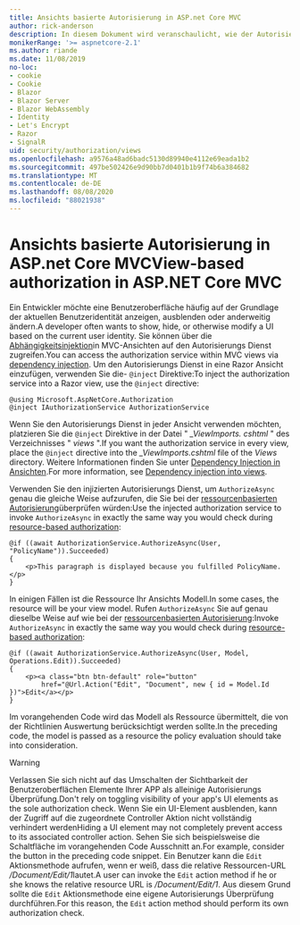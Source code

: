 ```yaml
---
title: Ansichts basierte Autorisierung in ASP.net Core MVC
author: rick-anderson
description: In diesem Dokument wird veranschaulicht, wie der Autorisierungs Dienst in einer ASP.net Core Ansicht eingefügt und verwendet wird Razor .
monikerRange: '>= aspnetcore-2.1'
ms.author: riande
ms.date: 11/08/2019
no-loc:
- cookie
- Cookie
- Blazor
- Blazor Server
- Blazor WebAssembly
- Identity
- Let's Encrypt
- Razor
- SignalR
uid: security/authorization/views
ms.openlocfilehash: a9576a48ad6badc5130d89940e4112e69eada1b2
ms.sourcegitcommit: 497be502426e9d90bb7d0401b1b9f74b6a384682
ms.translationtype: MT
ms.contentlocale: de-DE
ms.lasthandoff: 08/08/2020
ms.locfileid: "88021938"
---
```

# <a name="view-based-authorization-in-aspnet-core-mvc"></a><span data-ttu-id="b540f-103">Ansichts basierte Autorisierung in ASP.net Core MVC</span><span class="sxs-lookup"><span data-stu-id="b540f-103">View-based authorization in ASP.NET Core MVC</span></span>

<span data-ttu-id="b540f-104">Ein Entwickler möchte eine Benutzeroberfläche häufig auf der Grundlage der aktuellen Benutzeridentität anzeigen, ausblenden oder anderweitig ändern.</span><span class="sxs-lookup"><span data-stu-id="b540f-104">A developer often wants to show, hide, or otherwise modify a UI based on the current user identity.</span></span> <span data-ttu-id="b540f-105">Sie können über die [Abhängigkeitsinjektion](xref:fundamentals/dependency-injection)in MVC-Ansichten auf den Autorisierungs Dienst zugreifen.</span><span class="sxs-lookup"><span data-stu-id="b540f-105">You can access the authorization service within MVC views via [dependency injection](xref:fundamentals/dependency-injection).</span></span> <span data-ttu-id="b540f-106">Um den Autorisierungs Dienst in eine Razor Ansicht einzufügen, verwenden Sie die- `@inject` Direktive:</span><span class="sxs-lookup"><span data-stu-id="b540f-106">To inject the authorization service into a Razor view, use the `@inject` directive:</span></span>

```cshtml
@using Microsoft.AspNetCore.Authorization
@inject IAuthorizationService AuthorizationService
```

<span data-ttu-id="b540f-107">Wenn Sie den Autorisierungs Dienst in jeder Ansicht verwenden möchten, platzieren Sie die `@inject` Direktive in der Datei " *_ViewImports. cshtml* " des Verzeichnisses " *views* ".</span><span class="sxs-lookup"><span data-stu-id="b540f-107">If you want the authorization service in every view, place the `@inject` directive into the *_ViewImports.cshtml* file of the *Views* directory.</span></span> <span data-ttu-id="b540f-108">Weitere Informationen finden Sie unter [Dependency Injection in Ansichten](xref:mvc/views/dependency-injection).</span><span class="sxs-lookup"><span data-stu-id="b540f-108">For more information, see [Dependency injection into views](xref:mvc/views/dependency-injection).</span></span>

<span data-ttu-id="b540f-109">Verwenden Sie den injizierten Autorisierungs Dienst, um `AuthorizeAsync` genau die gleiche Weise aufzurufen, die Sie bei der [ressourcenbasierten Autorisierung](xref:security/authorization/resourcebased#security-authorization-resource-based-imperative)überprüfen würden:</span><span class="sxs-lookup"><span data-stu-id="b540f-109">Use the injected authorization service to invoke `AuthorizeAsync` in exactly the same way you would check during [resource-based authorization](xref:security/authorization/resourcebased#security-authorization-resource-based-imperative):</span></span>

```cshtml
@if ((await AuthorizationService.AuthorizeAsync(User, "PolicyName")).Succeeded)
{
    <p>This paragraph is displayed because you fulfilled PolicyName.</p>
}
```

<span data-ttu-id="b540f-110">In einigen Fällen ist die Ressource Ihr Ansichts Modell.</span><span class="sxs-lookup"><span data-stu-id="b540f-110">In some cases, the resource will be your view model.</span></span> <span data-ttu-id="b540f-111">Rufen `AuthorizeAsync` Sie auf genau dieselbe Weise auf wie bei der [ressourcenbasierten Autorisierung](xref:security/authorization/resourcebased#security-authorization-resource-based-imperative):</span><span class="sxs-lookup"><span data-stu-id="b540f-111">Invoke `AuthorizeAsync` in exactly the same way you would check during [resource-based authorization](xref:security/authorization/resourcebased#security-authorization-resource-based-imperative):</span></span>

```cshtml
@if ((await AuthorizationService.AuthorizeAsync(User, Model, Operations.Edit)).Succeeded)
{
    <p><a class="btn btn-default" role="button"
        href="@Url.Action("Edit", "Document", new { id = Model.Id })">Edit</a></p>
}
```

<span data-ttu-id="b540f-112">Im vorangehenden Code wird das Modell als Ressource übermittelt, die von der Richtlinien Auswertung berücksichtigt werden sollte.</span><span class="sxs-lookup"><span data-stu-id="b540f-112">In the preceding code, the model is passed as a resource the policy evaluation should take into consideration.</span></span>

> [!WARNING]
> <span data-ttu-id="b540f-113">Verlassen Sie sich nicht auf das Umschalten der Sichtbarkeit der Benutzeroberflächen Elemente Ihrer APP als alleinige Autorisierungs Überprüfung.</span><span class="sxs-lookup"><span data-stu-id="b540f-113">Don't rely on toggling visibility of your app's UI elements as the sole authorization check.</span></span> <span data-ttu-id="b540f-114">Wenn Sie ein UI-Element ausblenden, kann der Zugriff auf die zugeordnete Controller Aktion nicht vollständig verhindert werden</span><span class="sxs-lookup"><span data-stu-id="b540f-114">Hiding a UI element may not completely prevent access to its associated controller action.</span></span> <span data-ttu-id="b540f-115">Sehen Sie sich beispielsweise die Schaltfläche im vorangehenden Code Ausschnitt an.</span><span class="sxs-lookup"><span data-stu-id="b540f-115">For example, consider the button in the preceding code snippet.</span></span> <span data-ttu-id="b540f-116">Ein Benutzer kann die `Edit` Aktionsmethode aufrufen, wenn er weiß, dass die relative Ressourcen-URL */Document/Edit/1*lautet.</span><span class="sxs-lookup"><span data-stu-id="b540f-116">A user can invoke the `Edit` action method if he or she knows the relative resource URL is */Document/Edit/1*.</span></span> <span data-ttu-id="b540f-117">Aus diesem Grund sollte die `Edit` Aktionsmethode eine eigene Autorisierungs Überprüfung durchführen.</span><span class="sxs-lookup"><span data-stu-id="b540f-117">For this reason, the `Edit` action method should perform its own authorization check.</span></span>
